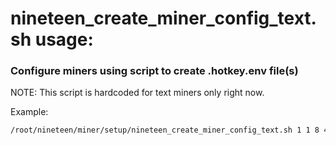 # nineteen_create_miner_config_text.sh usage:

### Configure miners using script to create .hotkey.env file(s)

NOTE:
This script is hardcoded for text miners only right now.

Example:

```bash
/root/nineteen/miner/setup/nineteen_create_miner_config_text.sh 1 1 8 48 21501 7212 7105 7205 7405 'ws://sub.ten.ip.add:9944'
```
